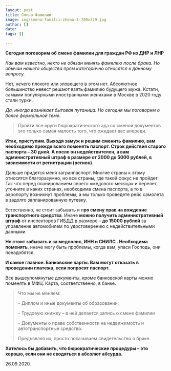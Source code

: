 ```yaml
---
layout: post
title: Смена Фамилии
image: img/smena-familii-zhena-1-700x329.jpg
author: []
date: 
tags: []

---
```

**Сегодня поговорим об смене фамилии для граждан РФ из ДНР и ЛНР**

_Как вам известно, некто не обязан менять фамилию после брака. Но обычаи нашего общества прям категорично относятся к данному вопросу._

Нет, нечего плохого или зловещего в этом нет. Абсолютное большинство невест решают взять фамилию будущего мужа. Кстати, самыми популярными иностранными женихами в Москве в 2020 году стали турки.

_Да, иногда возникает бытовая путаница. Но сегодня мы поговорим о более формальной теме._

> Пройти все круги бюрократического ада со сменой документов это только самая малость того, что ожидает вас впереди.

**Итак, приступим. Выходя замуж и решим сменить фамилию, вам необходимо прежде всего поменять паспорт. Строк действия старого паспорта – 30 дней. А после он недействителен, а вам административный штраф в размере от 2000 до 5000 рублей, в зависимости от регистрации (регион).**

Дальше придется меня загранпаспорт. Многие страны к этому относятся благоразумно, но все страны, где такой фокус не пройдет. Так что перед планированием своего «медового месяца» и перелет, уточните в каких странах, необходима смена паспорта, а то в аэропорту возникнут проблемы, а мы только проведете рейс самолета в задолго запланированную путевку.

Естественно, не стоит забывать и п**ро смену прав на вождение транспортного средства**. Иначе **можно получить административный штраф** от инспекторов ГИБДД в размере – **до 15000 рублей** за управление автомобилем по удостоверению с недействительными данными.

**Не стоит забывать и за медполис, ИНН и СНИЛС . Необходима поменять**, иначе могу быть проблемы, когда вам, упаси Господь, они понадобятся.

**И самое главное. Банковские карты. Вам могут отказать в проведении платежа, если попросят паспорт.**

Все вышеупомянутые документы, кроме банковской карты можно поменять в МФЦ. Карта, соответственно, в банке.

> Что мы не меняем:
>
> \- Диплом и иные документы об образовании;
>
> \- Трудовую книжку – в ней делается запись о смене фамилии
>
> \- Документы о праве собственности на недвижимость и автотранспортные средства.
>
> Предъявляя их, просто показываем свидетельство о браке.

**Хотелось бы добавить, что бюрократические процедуры – это хорошо, если они не сводяться в абсолют абсурда.**

26\.09.2020.